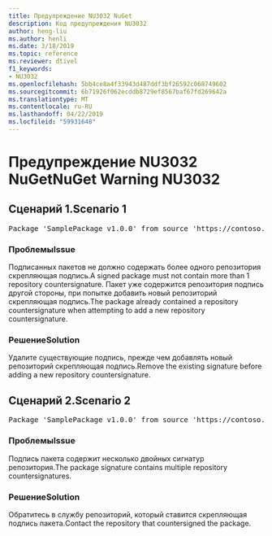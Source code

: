```yaml
---
title: Предупреждение NU3032 NuGet
description: Код предупреждения NU3032
author: heng-liu
ms.author: henli
ms.date: 3/18/2019
ms.topic: reference
ms.reviewer: dtivel
f1_keywords:
- NU3032
ms.openlocfilehash: 5bb4ce8a4f33943d487ddf3bf26592c068749602
ms.sourcegitcommit: 6b71926f062ecddb8729ef8567baf67fd269642a
ms.translationtype: MT
ms.contentlocale: ru-RU
ms.lasthandoff: 04/22/2019
ms.locfileid: "59931648"
---
```

# <a name="nuget-warning-nu3032"></a><span data-ttu-id="e060c-103">Предупреждение NU3032 NuGet</span><span class="sxs-lookup"><span data-stu-id="e060c-103">NuGet Warning NU3032</span></span>

## <a name="scenario-1"></a><span data-ttu-id="e060c-104">Сценарий 1.</span><span class="sxs-lookup"><span data-stu-id="e060c-104">Scenario 1</span></span>

<pre>Package 'SamplePackage v1.0.0' from source 'https://contoso.com/index.json': The package already contains a repository countersignature. Please remove the existing signature before adding a new repository countersignature.</pre>

### <a name="issue"></a><span data-ttu-id="e060c-105">Проблемы</span><span class="sxs-lookup"><span data-stu-id="e060c-105">Issue</span></span>

<span data-ttu-id="e060c-106">Подписанных пакетов не должно содержать более одного репозитория скрепляющая подпись.</span><span class="sxs-lookup"><span data-stu-id="e060c-106">A signed package must not contain more than 1 repository countersignature.</span></span> <span data-ttu-id="e060c-107">Пакет уже содержится репозитория подпись другой стороны, при попытке добавить новый репозиторий скрепляющая подпись.</span><span class="sxs-lookup"><span data-stu-id="e060c-107">The package already contained a repository countersignature when attempting to add a new repository countersignature.</span></span>


### <a name="solution"></a><span data-ttu-id="e060c-108">Решение</span><span class="sxs-lookup"><span data-stu-id="e060c-108">Solution</span></span>

<span data-ttu-id="e060c-109">Удалите существующие подпись, прежде чем добавлять новый репозиторий скрепляющая подпись.</span><span class="sxs-lookup"><span data-stu-id="e060c-109">Remove the existing signature before adding a new repository countersignature.</span></span>



## <a name="scenario-2"></a><span data-ttu-id="e060c-110">Сценарий 2.</span><span class="sxs-lookup"><span data-stu-id="e060c-110">Scenario 2</span></span>

<pre>Package 'SamplePackage v1.0.0' from source 'https://contoso.com/index.json': The package signature contains multiple repository countersignatures.</pre>

### <a name="issue"></a><span data-ttu-id="e060c-111">Проблемы</span><span class="sxs-lookup"><span data-stu-id="e060c-111">Issue</span></span>

<span data-ttu-id="e060c-112">Подпись пакета содержит несколько двойных сигнатур репозитория.</span><span class="sxs-lookup"><span data-stu-id="e060c-112">The package signature contains multiple repository countersignatures.</span></span>


### <a name="solution"></a><span data-ttu-id="e060c-113">Решение</span><span class="sxs-lookup"><span data-stu-id="e060c-113">Solution</span></span>

<span data-ttu-id="e060c-114">Обратитесь в службу репозиторий, который ставится скрепляющая подпись пакета.</span><span class="sxs-lookup"><span data-stu-id="e060c-114">Contact the repository that countersigned the package.</span></span>